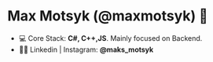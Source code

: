 <h1 align="left">Max Motsyk (@maxmotsyk) 👋</h1>

- 💻 Core Stack: **C#, C++,JS**. Mainly focused on Backend.
- 👨‍💻 Linkedin | Instagram: **@maks_motsyk**



